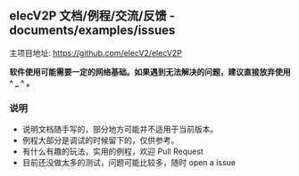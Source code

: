## elecV2P 文档/例程/交流/反馈 - documents/examples/issues

主项目地址: https://github.com/elecV2/elecV2P

**软件使用可能需要一定的网络基础。如果遇到无法解决的问题，建议直接放弃使用 ^ _ ^ 。**

### 说明

- 说明文档随手写的，部分地方可能并不适用于当前版本。
- 例程大部分是调试的时候留下的，仅供参考。
- 有什么有趣的玩法，实用的例程，欢迎 Pull Request
- 目前还没做太多的测试，问题可能比较多，随时 open a issue
